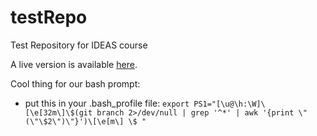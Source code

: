 # testRepo
Test Repository for IDEAS course

A live version is available [here](https://ageller.github.io/testRepo/).

Cool thing for our bash prompt:
* put this in your .bash_profile file:
```export PS1="[\u@\h:\W]\[\e[32m\]\$(git branch 2>/dev/null | grep '^*' | awk '{print \" (\"\$2\")\"}')\[\e[m\] \$ "```
